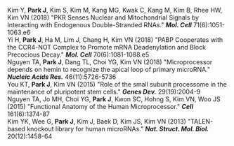 Kim Y, **Park J**, Kim S, Kim M, Kang MG, Kwak C, Kang M, Kim B, Rhee HW, Kim VN (2018) "PKR Senses Nuclear and Mitochondrial Signals by Interacting with Endogenous Double-Stranded RNAs." _**Mol. Cell**_ 71(6):1051-1063.e6 <br>
Yi H, **Park J**, Ha M, Lim J, Chang H, Kim VN (2018) "PABP Cooperates with the CCR4-NOT Complex to Promote mRNA Deadenylation and Block Precocious Decay." _**Mol. Cell**_ 70(6):1081-1088.e5 <br>
Nguyen TA, **Park J**, Dang TL, Choi YG, Kim VN (2018) "Microprocessor depends on hemin to recognize the apical loop of primary microRNA." _**Nucleic Acids Res.**_ 46(11):5726-5736 <br>
You KT, **Park J**, Kim VN (2015) "Role of the small subunit processome in the maintenance of pluripotent stem cells." _**Genes Dev.**_ 29(19):2004-9 <br>
Nguyen TA, Jo MH, Choi YG, **Park J**, Kwon SC, Hohng S, Kim VN, Woo JS (2015) "Functional Anatomy of the Human Microprocessor." _**Cell**_ 161(6):1374-87 <br>
Kim YK, Wee G, **Park J**, Kim J, Baek D, Kim JS, Kim VN (2013) "TALEN-based knockout library for human microRNAs." _**Nat. Struct. Mol. Biol.**_ 20(12):1458-64 <br>
